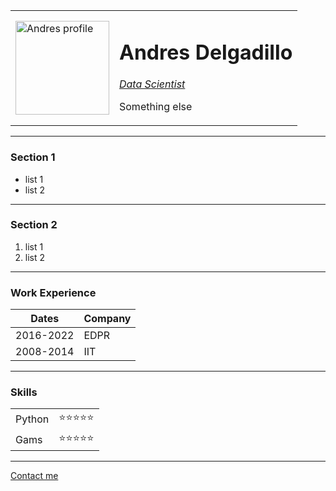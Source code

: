 <!DOCTYPE html>
<html>
	<head>
		<meta charset="utf-8">
		<title>Andres's Personal Site</title>
	</head>
	<body>
		<table cellspacing=20>
			<tr>
				<td><img src="images/andres.jpg" height=150 alt="Andres profile"></td>
				<td><h1>Andres Delgadillo</h1>
					<p><em><a href="https://www.linkedin.com/in/andresdelgadillo">Data Scientist</a></em></p>
					<p>Something else</p>
				</td>
			</tr>
		</table>
		<hr>
		<h3>Section 1</h3>
		<ul>
			<li>list 1</li>
			<li>list 2</li>
		</ul>
		<hr>
		<h3>Section 2</h3>
		<ol>
			<li>list 1</li>
			<li>list 2</li>
		</ol>
		<hr>
		<h3>Work Experience</h3>
		<table>
			<thead>
				<th>Dates</th>
				<th>Company</th>
			</thead>
			<tbody>
				<tr>
					<td>2016-2022</td>
					<td>EDPR</td>
				</tr>
				<tr>
					<td>2008-2014</td>
					<td>IIT</td>
				</tr>
			</tbody>
		</table>
		<hr>
		<h3>Skills</h3>
		<table>
			<tbody>
				<tr>
					<td>Python</td>
					<td>⭐⭐⭐⭐⭐</td>
				</tr>
				<tr>
					<td>Gams</td>
					<td>⭐⭐⭐⭐⭐</td>
				</tr>
			</tbody>
		</table>
		<hr>
		<a href="contact.html">Contact me</a>
	</body>	
</html>


